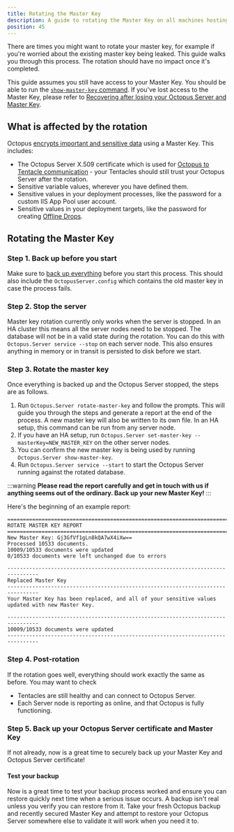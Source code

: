 ```yaml
---
title: Rotating the Master Key
description: A guide to rotating the Master Key on all machines hosting the Octopus Server.
position: 45
---
```


There are times you might want to rotate your master key, for example if you're worried about the existing master key being leaked. This guide walks you through this process. The rotation should have no impact once it's completed.

This guide assumes you still have access to your Master Key. You should be able to run the [`show-master-key` command](/docs/octopus-rest-api/octopus.server.exe-command-line/show-master-key.md). If you've lost access to the Master Key, please refer to [Recovering after losing your Octopus Server and Master Key](/docs/administration/managing-infrastructure/lost-master-key.md).

## What is affected by the rotation

Octopus [encrypts important and sensitive data](/docs/security/data-encryption.md) using a Master Key. This includes:

- The Octopus Server X.509 certificate which is used for [Octopus to Tentacle communication](/docs/security/octopus-tentacle-communication/index.md) - your Tentacles should still trust your Octopus Server after the rotation.
- Sensitive variable values, wherever you have defined them.
- Sensitive values in your deployment processes, like the password for a custom IIS App Pool user account.
- Sensitive values in your deployment targets, like the password for creating [Offline Drops](/docs/infrastructure/deployment-targets/offline-package-drop.md).

## Rotating the Master Key

### Step 1. Back up before you start

Make sure to [back up everything](/docs/administration/data/backup-and-restore.md) before you start this process. This should also include the `OctopusServer.config` which contains the old master key in case the process fails.

### Step 2. Stop the server

Master key rotation currently only works when the server is stopped. In an HA cluster this means all the server nodes need to be stopped. The database will not be in a valid state during the rotation. You can do this with `Octopus.Server service --stop` on each server node. This also ensures anything in memory or in transit is persisted to disk before we start.

### Step 3. Rotate the master key

Once everything is backed up and the Octopus Server stopped, the steps are as follows.

1. Run `Octopus.Server rotate-master-key` and follow the prompts. This will guide you through the steps and generate a report at the end of the process. A new master key will also be written to its own file. In an HA setup, this command can be run from any server node.
1. If you have an HA setup, run `Octopus.Server set-master-key --masterKey=NEW_MASTER_KEY` on the other server nodes.
1. You can confirm the new master key is being used by running `Octopus.Server show-master-key`.
1. Run `Octopus.Server service --start` to start the Octopus Server running against the rotated database.

:::warning
**Please read the report carefully and get in touch with us if anything seems out of the ordinary. Back up your new Master Key!**
:::

Here's the beginning of an example report:

```text
================================================================================
ROTATE MASTER KEY REPORT
================================================================================
New Master Key: Gj3GfVf1gLn8kQA7wX4iXw==
Processed 10533 documents.
10009/10533 documents were updated
0/10533 documents were left unchanged due to errors

--------------------------------------------------------------------------------
Replaced Master Key
--------------------------------------------------------------------------------
Your Master Key has been replaced, and all of your sensitive values updated with new Master Key.

--------------------------------------------------------------------------------
10009/10533 documents were updated
--------------------------------------------------------------------------------
```

### Step 4. Post-rotation

If the rotation goes well, everything should work exactly the same as before. You may want to check

- Tentacles are still healthy and can connect to Octopus Server.
- Each Server node is reporting as online, and that Octopus is fully functioning.

### Step 5. Back up your Octopus Server certificate and Master Key

If not already, now is a great time to securely back up your Master Key and Octopus Server certificate!

#### Test your backup

Now is a great time to test your backup process worked and ensure you can restore quickly next time when a serious issue occurs. A backup isn't real unless you verify you can restore from it. Take your fresh Octopus backup and recently secured Master Key and attempt to restore your Octopus Server somewhere else to validate it will work when you need it to.
